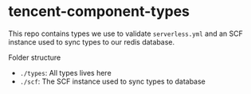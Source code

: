 # tencent-component-types

This repo contains types we use to validate `serverless.yml` and an SCF instance used to sync types to our redis database.

Folder structure
- `./types`: All types lives here
- `./scf`: The SCF instance used to sync types to database